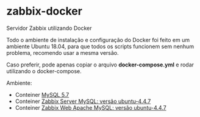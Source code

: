 # zabbix-docker
Servidor Zabbix utilizando Docker

Todo o ambiente de instalação e configuração do Docker foi feito em um ambiente Ubuntu 18.04, para que todos os scripts funcionem sem nenhum problema, recomendo usar a mesma versão.

Caso preferir, pode apenas copiar o arquivo <b>docker-compose.yml</b> e rodar utilizando o docker-compose.

Ambiente:
- Conteiner <a href="https://hub.docker.com/_/mysql?tab=tags">MySQL 5.7</a>
- Conteiner <a href="https://hub.docker.com/r/zabbix/zabbix-server-mysql/tags">Zabbix Server MySQL: versão ubuntu-4.4.7</a>
- Conteiner <a href="https://hub.docker.com/r/zabbix/zabbix-web-apache-mysql/tags">Zabbix Web Apache MySQL: versão ubuntu-4.4.7</a>
